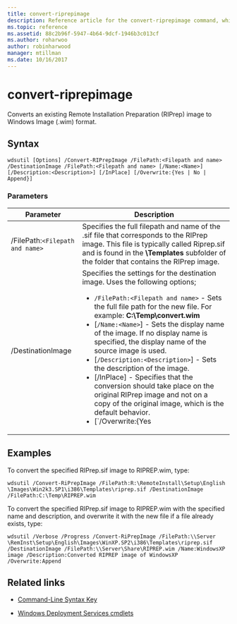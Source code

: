```yaml
---
title: convert-riprepimage
description: Reference article for the convert-riprepimage command, which converts an existing Remote Installation Preparation (RIPrep) image to Windows Image (.wim) format.
ms.topic: reference
ms.assetid: 88c2b96f-5947-4b64-9dcf-1946b3c013cf
ms.author: roharwoo
author: robinharwood
manager: mtillman
ms.date: 10/16/2017
---
```


# convert-riprepimage

Converts an existing Remote Installation Preparation (RIPrep) image to Windows Image (.wim) format.

## Syntax

```
wdsutil [Options] /Convert-RIPrepImage /FilePath:<Filepath and name> /DestinationImage /FilePath:<Filepath and name> [/Name:<Name>] [/Description:<Description>] [/InPlace] [/Overwrite:{Yes | No | Append}]
```

### Parameters

| Parameter | Description |
|--|--|
| /FilePath:`<Filepath and name>` | Specifies the full filepath and name of the .sif file that corresponds to the RIPrep image. This file is typically called Riprep.sif and is found in the **\Templates** subfolder of the folder that contains the RIPrep image. |
| /DestinationImage | Specifies the settings for the destination image.  Uses the following options;<ul><li>`/FilePath:<Filepath and name>` - Sets the full file path for the new file. For example: **C:\Temp\convert.wim**</li><li>[`/Name:<Name>`] - Sets the display name of the image. If no display name is specified, the display name of the source image is used.</li><li>[`/Description:<Description>`] - Sets the description of the image.</li><li>[/InPlace] - Specifies that the conversion should take place on the original RIPrep image and not on a copy of the original image, which is the default behavior.</li><li>[`/Overwrite:{Yes | No | Append}` - Sets whether this image should overwrite or append any existing files.</li></ul> |

## Examples

To convert the specified RIPrep.sif image to RIPREP.wim, type:

```
wdsutil /Convert-RiPrepImage /FilePath:R:\RemoteInstall\Setup\English \Images\Win2k3.SP1\i386\Templates\riprep.sif /DestinationImage /FilePath:C:\Temp\RIPREP.wim
```

To convert the specified RIPrep.sif image to RIPREP.wim with the specified name and description, and overwrite it with the new file if a file already exists, type:

```
wdsutil /Verbose /Progress /Convert-RiPrepImage /FilePath:\\Server \RemInst\Setup\English\Images\WinXP.SP2\i386\Templates\riprep.sif /DestinationImage /FilePath:\\Server\Share\RIPREP.wim /Name:WindowsXP image /Description:Converted RIPREP image of WindowsXP /Overwrite:Append
```

## Related links

- [Command-Line Syntax Key](command-line-syntax-key.md)

- [Windows Deployment Services cmdlets](/powershell/module/wds)
